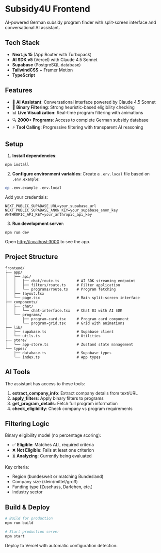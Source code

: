 # Subsidy4U Frontend

AI-powered German subsidy program finder with split-screen interface and conversational AI assistant.

## Tech Stack

- **Next.js 15** (App Router with Turbopack)
- **AI SDK v5** (Vercel) with Claude 4.5 Sonnet
- **Supabase** (PostgreSQL database)
- **TailwindCSS** + Framer Motion
- **TypeScript**

## Features

- 🤖 **AI Assistant**: Conversational interface powered by Claude 4.5 Sonnet
- 🎯 **Binary Filtering**: Strong heuristic-based eligibility checking
- 📊 **Live Visualization**: Real-time program filtering with animations
- 🔍 **2000+ Programs**: Access to complete German subsidy database
- ⚡ **Tool Calling**: Progressive filtering with transparent AI reasoning

## Setup

1. **Install dependencies**:
```bash
npm install
```

2. **Configure environment variables**:
Create a `.env.local` file based on `.env.example`:
```bash
cp .env.example .env.local
```

Add your credentials:
```env
NEXT_PUBLIC_SUPABASE_URL=your_supabase_url
NEXT_PUBLIC_SUPABASE_ANON_KEY=your_supabase_anon_key
ANTHROPIC_API_KEY=your_anthropic_api_key
```

3. **Run development server**:
```bash
npm run dev
```

Open [http://localhost:3000](http://localhost:3000) to see the app.

## Project Structure

```
frontend/
├── app/
│   ├── api/
│   │   ├── chat/route.ts        # AI SDK streaming endpoint
│   │   ├── filters/route.ts     # Filter application
│   │   └── programs/route.ts    # Program fetching
│   ├── layout.tsx
│   └── page.tsx                 # Main split-screen interface
├── components/
│   ├── chat/
│   │   └── chat-interface.tsx   # Chat UI with AI SDK
│   └── programs/
│       ├── program-card.tsx     # Program card component
│       └── program-grid.tsx     # Grid with animations
├── lib/
│   ├── supabase.ts              # Supabase client
│   └── utils.ts                 # Utilities
├── store/
│   └── app-store.ts             # Zustand state management
└── types/
    ├── database.ts              # Supabase types
    └── index.ts                 # App types
```

## AI Tools

The assistant has access to these tools:

1. **extract_company_info**: Extract company details from text/URL
2. **apply_filters**: Apply binary filters to programs
3. **get_program_details**: Fetch full program information
4. **check_eligibility**: Check company vs program requirements

## Filtering Logic

Binary eligibility model (no percentage scoring):
- ✅ **Eligible**: Matches ALL required criteria
- ❌ **Not Eligible**: Fails at least one criterion
- ⏳ **Analyzing**: Currently being evaluated

Key criteria:
- Region (bundesweit or matching Bundesland)
- Company size (klein/mittel/groß)
- Funding type (Zuschuss, Darlehen, etc.)
- Industry sector

## Build & Deploy

```bash
# Build for production
npm run build

# Start production server
npm start
```

Deploy to Vercel with automatic configuration detection.
